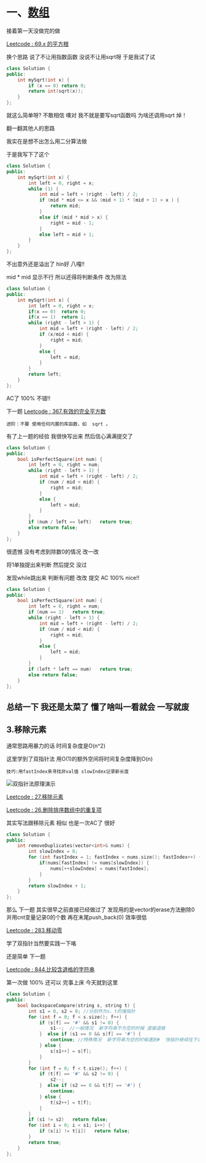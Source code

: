 # 一、[数组](https://github.com/youngyangyang04/leetcode-master#%E6%95%B0%E7%BB%84)

接着第一天没做完的做

[Leetcode : 69.x 的平方根](https://leetcode-cn.com/problems/sqrtx/)

换个思路 说了不让用指数函数 没说不让用sqrt呀
于是我试了试

```cpp
class Solution {
public:
    int mySqrt(int x) {
        if (x == 0) return 0;
        return int(sqrt(x));
    }
};
```

就这么简单呀? 不敢相信 噢对 我不就是要写sqrt函数吗 为啥还调用sqrt 焯！

翻一翻其他人的思路

我实在是想不出怎么用二分算法做

于是我写下了这个

```cpp
class Solution {
public:
    int mySqrt(int x) {
        int left = 0, right = x;
        while (1) {
            int mid = left + (right - left) / 2;
            if (mid * mid <= x && (mid + 1) * (mid + 1) > x ) {
                return mid;
            }
            else if (mid * mid > x) {
                right = mid - 1;
            }
            else left = mid + 1;
        }
    }
};
```

不出意外还是溢出了  hin好 八嘎!!

mid * mid 显示不行  所以还得将判断条件 改为除法

```cpp
class Solution {
public:
    int mySqrt(int x) {
        int left = 0, right = x;
        if(x == 0)  return 0;
        if(x == 1)  return 1;
        while (right - left > 1) {
            int mid = left + (right - left) / 2;
            if (x/mid < mid) {
                right = mid;
            }
            else {
                left = mid;
            }
        }
        return left;
    }
};
```

AC了  100% 不错!!

下一题
[Leetcode : 367.有效的完全平方数](https://leetcode-cn.com/problems/valid-perfect-square/)

    进阶：不要 使用任何内置的库函数，如  sqrt 。

有了上一题的经验  我很快写出来 然后信心满满提交了

```cpp
class Solution {
public:
    bool isPerfectSquare(int num) {
        int left = 0, right = num;
        while (right - left > 1) {
            int mid = left + (right - left) / 2;
            if (num / mid < mid) {
                right = mid;
            }
            else {
                left = mid;
            }
        }
        if (num / left == left)   return true;
        else return false;
    }
};
```
很遗憾 没有考虑到除数0的情况 改一改

将1单独提出来判断 然后提交 没过

发现while跳出来 判断有问题 改改 提交
AC 100% nice!!

```cpp
class Solution {
public:
    bool isPerfectSquare(int num) {
        int left = 0, right = num;
        if (num == 1)   return true;
        while (right - left > 1) {
            int mid = left + (right - left) / 2;
            if (num / mid < mid) {
                right = mid;
            }
            else {
                left = mid;
            }
        }
        if (left * left == num)   return true;
        else return false;
    }
};
```
## 总结一下 我还是太菜了 懂了啥叫一看就会 一写就废

## 3.移除元素

通常思路用暴力的话 时间复杂度是O(n^2)

这里学到了双指针法 用O(1)的额外空间将时间复杂度降到O(n) 

    技巧:用fastIndex来寻找非val值 slowIndex记录新长度

![双指针法原理演示](https://camo.githubusercontent.com/a701d49e9f64bd71f08a19276679f49d971d765e07402b3982f9b0ab63969f45/68747470733a2f2f747661312e73696e61696d672e636e2f6c617267652f30303865476d5a456c7931676e7472647336723539673330647530396d6e70642e676966)

[Leetcode : 27.移除元素](https://leetcode-cn.com/problems/remove-element/)

[Leetcode : 26.删除排序数组中的重复项](https://leetcode-cn.com/problems/remove-duplicates-from-sorted-array/)

其实写法跟移除元素 相似 也是一次AC了 很好

```cpp
class Solution {
public:
    int removeDuplicates(vector<int>& nums) {
        int slowIndex = 0;
        for (int fastIndex = 1; fastIndex < nums.size(); fastIndex++) {
            if(nums[fastIndex] != nums[slowIndex]) {
                nums[++slowIndex] = nums[fastIndex];
            }
        }
        return slowIndex + 1;
    }
};
```

那么  下一题 其实很早之前直接已经做过了 发现用的是vector的erase方法删除0 并用cnt变量记录0的个数  再在末尾push_back(0)
效率很低

[Leetcode : 283.移动零](https://leetcode-cn.com/problems/remove-duplicates-from-sorted-array/)

学了双指针当然要实践一下咯

还是简单 下一题

[Leetcode : 844.比较含退格的字符串](https://leetcode-cn.com/problems/backspace-string-compare/)

第一次做 100% 还可以 完事上床 今天就到这里

```cpp
class Solution {
public:
    bool backspaceCompare(string s, string t) {
        int s1 = 0, s2 = 0; //分别作为s、t的慢指针
        for (int f = 0; f < s.size(); f++) {
            if (s[f] == '#' && s1 != 0) { 
                s1--;  //一般情况  新字符串不为空的时候 直接退格
            }  else if (s1 == 0 && s[f] == '#') {
                continue; //特殊情况  新字符串为空的时候遇到#  快指针继续往下走
            } else {
                s[s1++] = s[f];
            }
        }
        for (int f = 0; f < t.size(); f++) {
            if (t[f] == '#' && s2 != 0) {
                s2--;
            }  else if (s2 == 0 && t[f] == '#') {
                continue;
            } else {
                t[s2++] = t[f];
            }
        }
        if (s1 != s2)   return false;
        for (int i = 0; i < s1; i++) {
            if (s[i] != t[i])   return false;
        }
        return true;
    }
};
```
